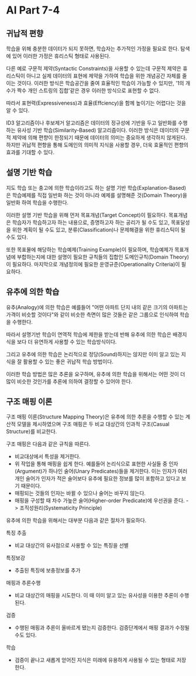 # AI Part 7-4

## 귀납적 편향
학습을 위해 충분한 데이터가 되지 못하면, 학습자는 추가적인 가정을 필요로 한다. 탐색에 있어 이러한 가정은 휴리스틱 형태로 사용된다.

다른 예로 구문적 제약(Syntactic Constraints)을 사용할 수 있는데 구문적 제약은 휴리스틱이 아니고 실제 데이터의 표현에 제약을 가하여 학습을 위한 개념공간 자체를 줄이는 것이다.
이러한 방식은 학습공간을 줄여 효율적인 학습이 가능할 수 있지만, '1의 개수가 짝수 개인 스트링의 집합'같은 경우 이러한 방식으로 표현할 수 없다.

따라서 표현력(Expressiveness)과 효율(Effciency)을 함께 높이기는 어렵다는 것을 알 수 있다.

ID3 알고리즘이나 후보제거 알고리즘은 데이터의 정규성에 기반을 두고 일반화를 수행하는 유사성 기반 학습(Similarity-Based) 알고리즘이다. 이러한 방식은 데이터의 구문적 제약에 의해 편향이 한정되기 때문에 데이터의 의미는 중요하게 생각하지 않게된다.
하지만 귀납적 편향을 통해 도메인의 의미적 지식을 사용할 경우, 더욱 효율적인 편향의 효과를 기대할 수 있다.

## 설명 기반 학습
지도 학습 또는 충고에 의한 학습이라고도 하는 설명 기반 학습(Explanation-Based)은 학습예제를 직접 일반화 하는 것이 아니라 예제를 설명해준 것(Domain Theory)을 일반화 하여 학습을 수행한다.

이러한 설명 기반 학습을 위해 먼저 목표개념(Target Concept)이 필요하다. 목표개념은 학습자가 학습하고자 하는 내용으로, 증명하고자 하는 공리가 될 수도 있고, 목표달성을 위한 계획이 될 수도 있고, 분류(Classification)나 문제해결을 위한 휴리스틱이 될 수도 있다.

또한 목표물에 해당하는 학습예제(Training Example)이 필요하며, 학습예제가 목표개념에 부합하는지에 대한 설명이 필요한 규칙들의 집합인 도메인규칙(Domain Theory)이 필요하다. 마지막으로 개념정의에 필요한 운영규준(Operationality Criteria)이 필요하다.

## 유추에 의한 학습
유추(Analogy)에 의한 학습은 예를들어 "어떤 아파트 단지 내의 같은 크기의 아파트는 가격이 비슷할 것이다"와 같이 비슷한 측면이 많은 것들은 같은 그룹으로 인식하여 학습을 수행한다.

따라서 설명기반 학습이 연역적 학습에 제한을 받는데 반해 유추에 의한 학습은 배경지식을 보다 더 유연하게 사용할 수 있는 학습방식이다.

그리고 유추에 의한 학습은 논리적으로 정당(Sound)하지는 않지만 이미 알고 있는 지식을 잘 활용할 수 있는 좋은 귀납적 학습 방법이다.

이러한 학습 방법은 많은 추론을 요구하며, 유추에 의한 학습을 위해서는 어떤 것이 더 많이 비슷한 것인가를 추론에 의하여 결정할 수 있어야 한다.

## 구조 매핑 이론
구조 매핑 이론(Structure Mapping Theory)은 유추에 의한 추론을 수행할 수 있는 계산적 모델을 제시하였으며 구조 매핑은 두 비교 대상간의 인과적 구조(Casual Structure)를 비교한다.

구조 매핑은 다음과 같은 규칙을 따른다.
- 비교대상에서 특성을 제거한다.
- 위 작업을 통해 매핑을 쉽게 한다. 예를들어 논리식으로 표현한 사실들 중 인자(Argument)가 하나인 술어(Unary Predicates)들을 제거한다. 이는 인자가 여러 개인 술어가 인자가 적은 술어보다 유추에 필요한 정보를 많이 포함하고 있다고 보기 때문이다.
- 매핑되는 것들의 인자는 바뀔 수 있으나 술어는 바꾸지 않는다.
- 매핑을 구성할 때 차수 가높은 술어(Higher-order Predicate)에 우선권을 준다. -> 조직성원리(Systematicity Principle)

유추에 의한 학습을 위해서는 대부분 다음과 같은 절차가 필요하다.

특징 추출
- 비교 대상간의 유사점으로 사용할 수 있는 특징을 선별

특징보강
- 추출된 특징에 보충정보를 추가

매핑과 추론수행
- 비교 대상간의 매핑을 시도한다. 이 때 이미 알고 있는 유사성을 이용한 추론이 수행된다.

검증
- 수행된 매핑과 추론이 올바르게 됐는지 검증한다. 검증단계에서 매핑 결과가 수정될 수도 있다.

학습
- 검증이 끝나고 새롭게 얻어진 지식은 미래에 유용하게 사용될 수 있는 형태로 저장한다.
